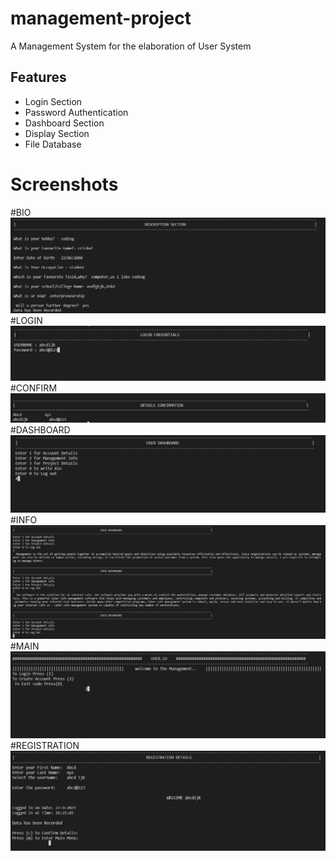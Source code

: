 # management-project
A Management System for the elaboration of User System


## Features

- Login Section
- Password Authentication
- Dashboard Section
- Display Section
- File Database

  
# Screenshots

#BIO
<img src="/images/bio.png"></img>
#LOGIN
<img src="/images/login.png"></img> 
#CONFIRM 
<img src="/images/confirm.png"></img> 
#DASHBOARD
<img src="/images/dashboard.png"></img> 
#INFO
<img src="/images/info.png"></img> 
#MAIN
<img src="/images/main.png"></img> 
#REGISTRATION
<img src="/images/registration.png"></img>
